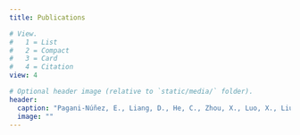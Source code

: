 ```yaml
---
title: Publications

# View.
#   1 = List
#   2 = Compact
#   3 = Card
#   4 = Citation
view: 4

# Optional header image (relative to `static/media/` folder).
header:
  caption: "Pagani‐Núñez, E., Liang, D., He, C., Zhou, X., Luo, X., Liu, Y. and Goodale, E., 2019. Niches in the Anthropocene: passerine assemblages show niche expansion from natural to urban habitats. Ecography, 42(8), 1360-1369."
  image: ""
---
```


